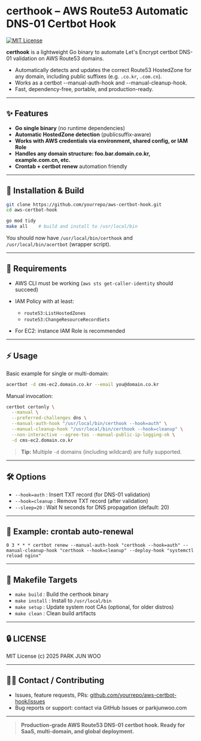# certhook – AWS Route53 Automatic DNS-01 Certbot Hook

[![MIT License](https://img.shields.io/badge/license-MIT-green.svg)](LICENSE)

**certhook** is a lightweight Go binary to automate Let's Encrypt certbot DNS-01 validation on AWS Route53 domains.

* Automatically detects and updates the correct Route53 HostedZone for any domain, including public suffixes (e.g. `.co.kr`, `.com.cn`).
* Works as a certbot --manual-auth-hook and --manual-cleanup-hook.
* Fast, dependency-free, portable, and production-ready.

---

## ✨ Features

* **Go single binary** (no runtime dependencies)
* **Automatic HostedZone detection** (publicsuffix-aware)
* **Works with AWS credentials via environment, shared config, or IAM Role**
* **Handles any domain structure: foo.bar.domain.co.kr, example.com.cn, etc.**
* **Crontab + certbot renew** automation friendly

---

## 🚀 Installation & Build

```bash
git clone https://github.com/yourrepo/aws-certbot-hook.git
cd aws-certbot-hook

go mod tidy
make all    # build and install to /usr/local/bin
```

You should now have `/usr/local/bin/certhook` and `/usr/local/bin/acertbot` (wrapper script).

---

## 🔑 Requirements

* AWS CLI must be working (`aws sts get-caller-identity` should succeed)
* IAM Policy with at least:

  * `route53:ListHostedZones`
  * `route53:ChangeResourceRecordSets`
* For EC2: instance IAM Role is recommended

---

## ⚡️ Usage

Basic example for single or multi-domain:

```bash
acertbot -d cms-ec2.domain.co.kr --email you@domain.co.kr
```

Manual invocation:

```bash
certbot certonly \
  --manual \
  --preferred-challenges dns \
  --manual-auth-hook "/usr/local/bin/certhook --hook=auth" \
  --manual-cleanup-hook "/usr/local/bin/certhook --hook=cleanup" \
  --non-interactive --agree-tos --manual-public-ip-logging-ok \
  -d cms-ec2.domain.co.kr
```

> **Tip:** Multiple `-d` domains (including wildcard) are fully supported.

---

## 🛠 Options

* `--hook=auth`    : Insert TXT record (for DNS-01 validation)
* `--hook=cleanup` : Remove TXT record (after validation)
* `--sleep=20`     : Wait N seconds for DNS propagation (default: 20)

---

## 📝 Example: crontab auto-renewal

```cron
0 3 * * * certbot renew --manual-auth-hook "certhook --hook=auth" --manual-cleanup-hook "certhook --hook=cleanup" --deploy-hook "systemctl reload nginx"
```

---

## 🧩 Makefile Targets

* `make build`   : Build the certhook binary
* `make install` : Install to `/usr/local/bin`
* `make setup`   : Update system root CAs (optional, for older distros)
* `make clean`   : Clean build artifacts

---

## 🔒 LICENSE

MIT License (c) 2025 PARK JUN WOO

---

## 🙋‍♂️ Contact / Contributing

* Issues, feature requests, PRs: [github.com/yourrepo/aws-certbot-hook/issues](https://github.com/yourrepo/aws-certbot-hook/issues)
* Bug reports or support: contact via GitHub Issues or parkjunwoo.com

---

> **Production-grade AWS Route53 DNS-01 certbot hook. Ready for SaaS, multi-domain, and global deployment.**
